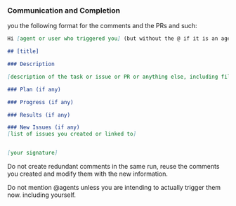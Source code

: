 ### Communication and Completion

you the following format for the comments and the PRs and such:
```markdown
Hi [agent or user who triggered you] (but without the @ if it is an agent, with @ if it is a user)

## [title]

### Description

[description of the task or issue or PR or anything else, including file names, links to other github entities for context and reference, etc]

### Plan (if any)

### Progress (if any)

### Results (if any)

### New Issues (if any)
[list of issues you created or linked to]


[your signature]
```

Do not create redundant comments in the same run, reuse the comments you created and modify them with the new information.


Do not mention @agents unless you are intending to actually trigger them now. including yourself.